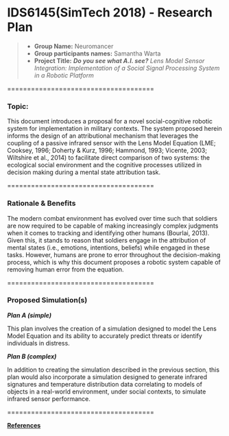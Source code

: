# IDS6145(SimTech 2018) - Research Plan

> * **Group Name:** Neuromancer
> * **Group participants names:** Samantha Warta
> * **Project Title:** ***Do you see what A.I. see?*** 
*Lens Model Sensor Integration: Implementation of a Social Signal Processing System in a Robotic Platform*

=====================================

### Topic:
This document introduces a proposal for a novel social-cognitive robotic system for implementation in military contexts. The system proposed herein informs the design of an attributional mechanism that leverages the coupling of a passive infrared sensor with the Lens Model Equation (LME; Cooksey, 1996; Doherty & Kurz, 1996; Hammond, 1993; Vicente, 2003; Wiltshire et al., 2014) to facilitate direct comparison of two systems: the ecological social environment and the cognitive processes utilized in decision making during a mental state attribution task.  

=====================================

 ### Rationale & Benefits
The modern combat environment has evolved over time such that soldiers are now required to be capable of making increasingly complex judgments when it comes to tracking and identifying other humans (Bourlai, 2013). Given this, it stands to reason that soldiers engage in the attribution of mental states (i.e., emotions, intentions, beliefs) while engaged in these tasks. However, humans are prone to error throughout the decision-making process, which is why this document proposes a robotic system capable of removing human error from the equation.

=====================================

### Proposed Simulation(s)

***Plan A (simple)***

This plan involves the creation of a simulation designed to model the Lens Model Equation and its ability to accurately predict threats or identify individuals in distress.



***Plan B (complex)***

In addition to creating the simulation described in the previous section, this plan would also incorporate a simulation designed to generate infrared signatures and temperature distribution data correlating to models of objects in a real-world environment, under social contexts, to simulate infrared sensor performance.

=====================================

[**References**](../references/README.md)